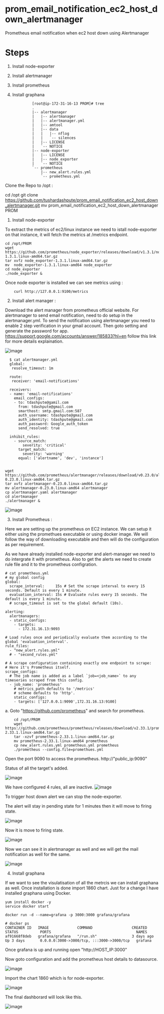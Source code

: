 # prom_email_notification_ec2_host_down_alertmanager
Prometheus  email notification when ec2 host down using Alertmanager

Steps
=====
1. Install node-exporter 
2. Install alertmanager
3. Install prometheus 
4. Install graphana

                [root@ip-172-31-16-13 PROM]# tree
                .
                |-- alertmanager
                |   |-- alertmanager
                |   |-- alertmanager.yml
                |   |-- amtool
                |   |-- data
                |   |   |-- nflog
                |   |   `-- silences
                |   |-- LICENSE
                |   `-- NOTICE
                |-- node-exporter
                |   |-- LICENSE
                |   |-- node_exporter
                |   `-- NOTICE
                `-- prometheus
                    |-- new_alert.rules.yml
                    `-- prometheus.yml


Clone the Repo to /opt :

cd /opt
git clone https://github.com/tushardashpute/prom_email_notification_ec2_host_down_alertmanager.git
mv prom_email_notification_ec2_host_down_alertmanager PROM
 
 1. Install node-exporter
 
 To extract the metrics of ec2/linux instance we need to istall node-exporter on that instance, it will fetch the metrics at /metrics endpoint.

    cd /opt/PROM
    wget https://github.com/prometheus/node_exporter/releases/download/v1.3.1/node_exporter-1.3.1.linux-amd64.tar.gz
    tar xvfz node_exporter-1.3.1.linux-amd64.tar.gz
    mv  node_exporter-1.3.1.linux-amd64 node_exporter
    cd node_exporter
    ./node_exporter &

Once node exporter is installed we can see metrics using : 

        curl http://127.0.0.1:9100/metrics

2. Install alert manager :

Download the alert manager from prometheus official website. For alertmanager to send email notification, need to do setup in the alertmanager.yml.
To send the notification using alertmanager you need to enable 2 step verification in your gmail account. Then goto setting and generate the password for app.
https://support.google.com/accounts/answer/185833?hl=en follow this link for more details explaination.

![image](https://user-images.githubusercontent.com/74225291/152950081-e01fa53b-b53a-4e3d-ae70-76ccd1d3f340.png)


      $ cat alertmanager.yml 
      global:
       resolve_timeout: 1m

      route:
       receiver: 'email-notifications'

      receivers:
      - name: 'email-notifications'
        email_configs:
        - to: tdashpute@gamil.com
          from: tdashpute@gmail.com
          smarthost: smtp.gmail.com:587
          auth_username: tdashpute@gmail.com
          auth_identity: tdashpute@gmail.com
          auth_password: Google_auth_token
          send_resolved: true

      inhibit_rules:
        - source_match:
            severity: 'critical'
          target_match:
            severity: 'warning'
          equal: ['alertname', 'dev', 'instance']


    wget https://github.com/prometheus/alertmanager/releases/download/v0.23.0/alertmanager-0.23.0.linux-amd64.tar.gz
    tar xvfz alertmanager-0.23.0.linux-amd64.tar.gz
    mv alertmanager-0.23.0.linux-amd64 alertmanager
    cp alertmanager.yaml alertmanager
    cd alertmanager
    ./alertmanager &

![image](https://user-images.githubusercontent.com/74225291/149608579-d4d25755-1d28-4454-a4d0-91c6a55632a2.png)


3. Install Prometheus :

Here we are setting up the prometheus on EC2 instance. We can setup it either using the promethues executable or using docker image.
We will follow the way of downloading executable and then will do the configuration as per requirement.

As we have already installed node-exporter and alert-manager we need to do intergrate it with prometheus.
Also to get the alerts we need to create rule file and it to the prometheus configration.

    # cat prometheus.yml 
    # my global config
    global:
      scrape_interval:     15s # Set the scrape interval to every 15 seconds. Default is every 1 minute.
      evaluation_interval: 15s # Evaluate rules every 15 seconds. The default is every 1 minute.
      # scrape_timeout is set to the global default (10s).

    alerting:
      alertmanagers:
      - static_configs:
        - targets:
          - 172.31.16.13:9093

    # Load rules once and periodically evaluate them according to the global 'evaluation_interval'.
    rule_files:
      - "new_alert.rules.yml"
      # - "second_rules.yml"

    # A scrape configuration containing exactly one endpoint to scrape:
    # Here it's Prometheus itself.
    scrape_configs:
      # The job name is added as a label `job=<job_name>` to any timeseries scraped from this config.
      - job_name: 'prometheus'
        # metrics_path defaults to '/metrics'
        # scheme defaults to 'http'.
        static_configs:
        - targets: ['127.0.0.1:9090',172.31.16.13:9100]


a. Goto "https://github.com/prometheus" and search for prometheus.

        cd /opt/PROM
        wget https://github.com/prometheus/prometheus/releases/download/v2.33.1/prometheus-2.33.1.linux-amd64.tar.gz
        tar -xzvf prometheus-2.33.1.linux-amd64.tar.gz
        mv prometheus-2.33.1.linux-amd64 prometheus
        cp new_alert.rules.yml prometheus.yml prometheus
        ./prometheus --config.file=promethues.yml
       
 Open the port 9090 to access the prometheus.
 http://"public_ip:9090"

Status of all the target's added.

![image](https://user-images.githubusercontent.com/74225291/149608908-d170dcb4-157b-4546-b776-2255ff075dd0.png)


We have configured 4 rules, all are inactive.
![image](https://user-images.githubusercontent.com/74225291/149608990-ad139f5d-e56e-43b9-b9cf-d4b6e4c3b1fa.png)

To trigger host down alert we can stop the node-exporter.

The alert will stay in pending state for 1 minutes then it will move to firing state.

![image](https://user-images.githubusercontent.com/74225291/149609172-146ae795-7c8d-4213-bebd-d9c245dda02c.png)

Now it is move to firing state.

![image](https://user-images.githubusercontent.com/74225291/149609211-c1f31096-3804-4ed5-bdc9-699d8a171f3d.png)


Now we can see it in alertmanager as well and we will get the mail notification as well for the same.

![image](https://user-images.githubusercontent.com/74225291/149609269-fdd8fb56-a1af-4a33-9198-83b47a0b453d.png)


4. Install graphana

If we want to see the visulatisation of all the metrcis we can install graphana as well. Once installation is done import 1860 chart.
Just for a change I have installed graphana using Docker.

    yum install docker -y
    service docker start

    docker run -d --name=grafana -p 3000:3000 grafana/grafana

    # docker ps
    CONTAINER ID   IMAGE             COMMAND                  CREATED          STATUS          PORTS                                       NAMES
    af91668f8deb   grafana/grafana   "/run.sh"                3 days ago       Up 3 days       0.0.0.0:3000->3000/tcp, :::3000->3000/tcp   grafana


Once grafana is up and running open "http://HOST_IP:3000"

Now goto configuration and add the prometheus host details to datasource.

![image](https://user-images.githubusercontent.com/74225291/149609749-02c217eb-6f01-4d17-9bef-6788bd59fdf4.png)

Import the chart 1860 which is for node-exporter.

![image](https://user-images.githubusercontent.com/74225291/149609810-6f804c85-9da8-4fe8-a88f-f0530e551527.png)

The final dashborard will look like this.

![image](https://user-images.githubusercontent.com/74225291/149608417-691f53fd-0d02-4bc6-a32d-36c4b6813ce0.png)




 
